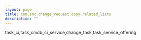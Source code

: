 ```yaml
---
layout: page
title: com.snc.change_request.copy.related_lists
description: ""
---
```

task_ci,task_cmdb_ci_service,change_task,task_service_offering